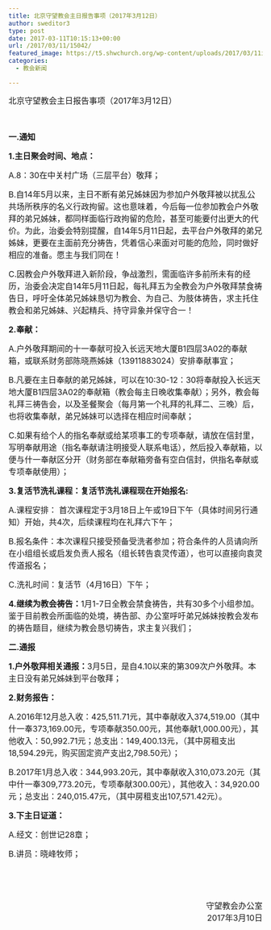 ```yaml
---
title: 北京守望教会主日报告事项（2017年3月12日）
author: sweditor3
type: post
date: 2017-03-11T10:15:13+00:00
url: /2017/03/11/15042/
featured_image: https://t5.shwchurch.org/wp-content/uploads/2017/03/11img-1000x288.jpg
categories:
  - 教会新闻

---
```

<span style="font-size: 12pt;">北京守望教会</span><span style="font-size: 12pt;">主日报告事项（2017年3月12日）</span>
  
<span style="font-size: 12pt;"><br /> </span><!--more-->

**<span style="font-size: 12pt;">一.通知</span>**

**<span style="font-size: 12pt;">1.主日聚会时间、地点：</span>**

<span style="font-size: 12pt;">A.8：30在中关村广场（三层平台）敬拜；</span>

<span style="font-size: 12pt;">B.自14年5月以来，主日不断有弟兄姊妹因为参加户外敬拜被以扰乱公共场所秩序的名义行政拘留。这也意味着，今后每一位参加教会户外敬拜的弟兄姊妹，都同样面临行政拘留的危险，甚至可能要付出更大的代价。为此，治委会特别提醒，自14年5月11日起，去平台户外敬拜的弟兄姊妹，更要在主面前充分祷告，凭着信心来面对可能的危险，同时做好相应的准备。愿主与我们同在！</span>

<span style="font-size: 12pt;">C.因教会户外敬拜进入新阶段，争战激烈，需面临许多前所未有的经历，治委会决定自14年5月11日起，每礼拜五为全教会为户外敬拜禁食祷告日，呼吁全体弟兄姊妹恳切为教会、为自己、为肢体祷告，求主托住教会和弟兄姊妹、兴起精兵、持守异象并保守合一！</span>

**<span style="font-size: 12pt;">2.奉献：</span>**

<span style="font-size: 12pt;">A.户外敬拜期间的十一奉献可投入长远天地大厦B1四层3A02的奉献箱，或联系财务部陈晓燕姊妹（13911883024）安排奉献事宜；</span>

<span style="font-size: 12pt;">B.凡要在主日奉献的弟兄姊妹，可以在10:30-12：30将奉献投入长远天地大厦B1四层3A02的奉献箱（教会每主日晚收集奉献）；另外，教会每礼拜三祷告会，以及圣餐聚会（每月第一个礼拜的礼拜二、三晚）后，也将收集奉献，弟兄姊妹可以选择在相应时间奉献；</span>

<span style="font-size: 12pt;">C.如果有给个人的指名奉献或给某项事工的专项奉献，请放在信封里，写明奉献用途（指名奉献请注明接受人联系电话），然后投入奉献箱，以便与什一奉献区分开（财务部在奉献箱旁备有空白信封，供指名奉献或专项奉献使用）；</span>

**<span style="font-size: 12pt;">3.复活节洗礼课程：复活节洗礼课程现在开始报名:</span>**

<span style="font-size: 12pt;">A.课程安排： 首次课程定于3月18日上午或19日下午（具体时间另行通知）开始，共4次，后续课程均在礼拜六下午；</span>

<span style="font-size: 12pt;">B.报名条件：本次课程只接受预备受洗者参加；符合条件的人员请向所在小组组长或启发负责人报名（组长转告袁灵传道），也可以直接向袁灵传道报名；</span>

<span style="font-size: 12pt;">C.洗礼时间：复活节（4月16日）下午；</span>

<span style="font-size: 12pt;"><strong>4.继续为教会祷告：</strong>1月1-7日全教会禁食祷告，共有30多个小组参加。鉴于目前教会所面临的处境，祷告部、办公室呼吁弟兄姊妹按教会发布的祷告题目，继续为教会恳切祷告，求主复兴我们；</span>

**<span style="font-size: 12pt;">二.通报</span>**

<span style="font-size: 12pt;"><strong>1.户外敬拜相关通报：</strong>3月5日，是自4.10以来的第309次户外敬拜。本主日没有弟兄姊妹到平台敬拜；</span>

**<span style="font-size: 12pt;">2.财务报告：</span>**

<span style="font-size: 12pt;">A.2016年12月总入收：425,511.71元，其中奉献收入374,519.00（其中什一奉373,169.00元，专项奉献350.00元，其他奉献1,000.00元），其他收入：50,992.71元；总支出：149,400.13元，（其中房租支出18,594.29元，购买固定资产支出2,798.50元）；</span>

<span style="font-size: 12pt;">B.2017年1月总入收：344,993.20元，其中奉献收入310,073.20元（其中什一奉309,773.20元，专项奉献300.00元），其他收入：34,920.00元；总支出：240,015.47元，（其中房租支出107,571.42元）。</span>

**<span style="font-size: 12pt;">3.下主日证道：</span>**

<span style="font-size: 12pt;">A.经文：创世记28章；</span>

<span style="font-size: 12pt;">B.讲员：晓峰牧师；</span>
  
<span style="font-size: 12pt;"> </span>

&nbsp;

<p style="text-align: right;">
  <span style="font-size: 12pt;">守望教会办公室</span><br /> <span style="font-size: 12pt;">2017年3月10日</span>
</p>